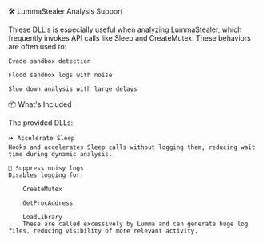 🛠️ LummaStealer Analysis Support

Thiese DLL's is especially useful when analyzing LummaStealer, which frequently invokes API calls like Sleep and CreateMutex. These behaviors are often used to:

    Evade sandbox detection

    Flood sandbox logs with noise

    Slow down analysis with large delays

📦 What's Included

The provided DLLs:

    ⏩ Accelerate Sleep
    Hooks and accelerates Sleep calls without logging them, reducing wait time during dynamic analysis.

    🚫 Suppress noisy logs
    Disables logging for:

        CreateMutex

        GetProcAddress

        LoadLibrary
        These are called excessively by Lumma and can generate huge log files, reducing visibility of more relevant activity.

